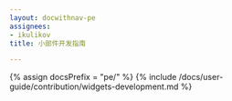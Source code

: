 ```yaml
---
layout: docwithnav-pe
assignees:
- ikulikov
title: 小部件开发指南

---
```


{% assign docsPrefix = "pe/" %}
{% include /docs/user-guide/contribution/widgets-development.md %}